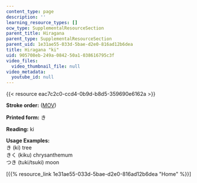```yaml
---
content_type: page
description: ''
learning_resource_types: []
ocw_type: SupplementalResourceSection
parent_title: Hiragana
parent_type: SupplementalResourceSection
parent_uid: 1e31ae55-033d-5bae-d2e0-816ad12b6dea
title: Hiragana "ki"
uid: 905708eb-249a-0842-50a1-038616795c3f
video_files:
  video_thumbnail_file: null
video_metadata:
  youtube_id: null
---
```


{{< resource eac7c2c0-ccd4-0b9d-b8d5-359690e6162a >}}

**Stroke order:** ([MOV](http://www.archive.org/download/MITRES21F.01S10_HIRAGANA_CHARACTERS/0413.mov))

**Printed form:** き

**Reading:** ki

**Usage Examples:**  
き (ki) tree  
きく (kiku) chrysanthemum  
つき (tuki/tsuki) moon

  
\[{{% resource_link 1e31ae55-033d-5bae-d2e0-816ad12b6dea "Home" %}}\]